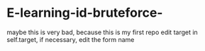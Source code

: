 # E-learning-id-bruteforce-
maybe this is very bad, because this is my first repo
edit target in self.target,
if necessary, edit the form name

